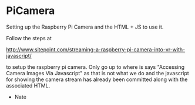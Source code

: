 # PiCamera
Setting up the Raspberry Pi Camera and the HTML + JS to use it. 

Follow the steps at 

http://www.sitepoint.com/streaming-a-raspberry-pi-camera-into-vr-with-javascript/ 

to setup the raspberry pi camera. Only go up to where is says "Accessing Camera Images Via Javascript" as that is not what we do and the javascript for showing the camera stream has already been committed along with the associated HTML.

- Nate
